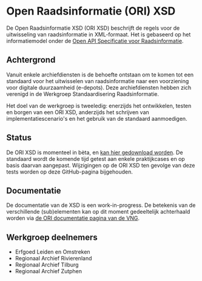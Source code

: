# Open Raadsinformatie (ORI) XSD

De Open Raadsinformatie XSD (ORI XSD) beschrijft de regels voor de uitwisseling van raadsinformatie in XML-formaat. Het is gebaseerd op het informatiemodel onder de [Open API Specificatie voor Raadsinformatie](https://github.com/VNG-Realisatie/ODS-Open-Raadsinformatie). 

## Achtergrond

Vanuit enkele archiefdiensten is de behoefte ontstaan om te komen tot een standaard voor het uitwisselen van raadsinformatie naar een voorziening voor digitale duurzaamheid (e-depots). Deze archiefdiensten hebben zich verenigd in de Werkgroep Standaardisering Raadsinformatie. 

Het doel van de werkgroep is tweeledig: enerzijds het ontwikkelen, testen en borgen van een ORI XSD, anderzijds het schrijven van implementatiescenario's en het gebruik van de standaard aanmoedigen.

## Status

De ORI XSD is momenteel in bèta, en [kan hier gedownload worden](https://github.com/Regionaal-Archief-Rivierenland/ORI-XSD/releases). De standaard wordt de komende tijd getest aan enkele praktijkcases en op basis daarvan aangepast. Wijzigingen op de ORI XSD ten gevolge van deze tests worden op deze GitHub-pagina bijgehouden.

## Documentatie

De documentatie van de XSD is een work-in-progress. De betekenis van de verschillende (sub)elementen kan op dit moment gedeeltelijk achterhaald worden via [de ORI documentatie pagina van de VNG](https://vng-realisatie.github.io/ODS-Open-Raadsinformatie/catalog).

## Werkgroep deelnemers

* Erfgoed Leiden en Omstreken
* Regionaal Archief Rivierenland
* Regionaal Archief Tilburg
* Regionaal Archief Zutphen


